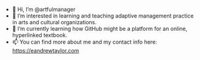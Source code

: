 - 👋 Hi, I’m @artfulmanager
- 👀 I’m interested in learning and teaching adaptive management practice in arts and cultural organizations.
- 🌱 I’m currently learning how GitHub might be a platform for an online, hyperlinked textbook.
- 📫 You can find more about me and my contact info here: https://eandrewtaylor.com

<!---
artfulmanager/artfulmanager is a ✨ special ✨ repository because its `README.md` (this file) appears on your GitHub profile.
You can click the Preview link to take a look at your changes.
--->
